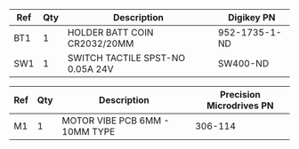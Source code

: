 |Ref|Qty|Description|Digikey PN|
|---|---|-----------|------|
|BT1|1|HOLDER BATT COIN CR2032/20MM|952-1735-1-ND|
|SW1|1|SWITCH TACTILE SPST-NO 0.05A 24V|SW400-ND|


|Ref|Qty|Description|Precision Microdrives PN|
|---|---|-----------|------|
|M1|1|MOTOR VIBE PCB 6MM - 10MM TYPE|306-114|


